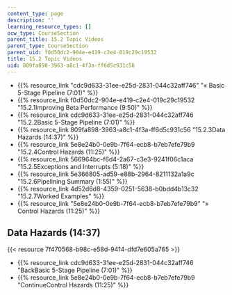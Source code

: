 ```yaml
---
content_type: page
description: ''
learning_resource_types: []
ocw_type: CourseSection
parent_title: 15.2 Topic Videos
parent_type: CourseSection
parent_uid: f0d50dc2-904e-e419-c2e4-019c29c19532
title: 15.2 Topic Videos
uid: 809fa898-3963-a8c1-4f3a-ff6d5c931c56
---
```


*   {{% resource_link "cdc9d633-31ee-e25d-2831-044c32aff746" "« Basic 5-Stage Pipeline (7:01)" %}}
*   {{% resource_link f0d50dc2-904e-e419-c2e4-019c29c19532 "15.2.1Improving Beta Performance (9:50)" %}}
*   {{% resource_link cdc9d633-31ee-e25d-2831-044c32aff746 "15.2.2Basic 5-Stage Pipeline (7:01)" %}}
*   {{% resource_link 809fa898-3963-a8c1-4f3a-ff6d5c931c56 "15.2.3Data Hazards (14:37)" %}}
*   {{% resource_link 5e8e24b0-0e9b-7f64-ecb8-b7eb7efe79b9 "15.2.4Control Hazards (11:25)" %}}
*   {{% resource_link 566964bc-f6d4-2a67-c3e3-9241f06c1aca "15.2.5Exceptions and Interrupts (5:18)" %}}
*   {{% resource_link 5e366805-ad59-e88b-2964-8211132a1a9c "15.2.6Pipelining Summary (1:55)" %}}
*   {{% resource_link 4d52d6d8-4359-0251-5638-b0bdd4b13c32 "15.2.7Worked Examples" %}}
*   {{% resource_link "5e8e24b0-0e9b-7f64-ecb8-b7eb7efe79b9" "» Control Hazards (11:25)" %}}

Data Hazards (14:37)
--------------------

{{< resource 7f470568-b98c-e58d-9414-dfd7e605a765 >}}

*   {{% resource_link cdc9d633-31ee-e25d-2831-044c32aff746 "BackBasic 5-Stage Pipeline (7:01)" %}}
*   {{% resource_link 5e8e24b0-0e9b-7f64-ecb8-b7eb7efe79b9 "ContinueControl Hazards (11:25)" %}}